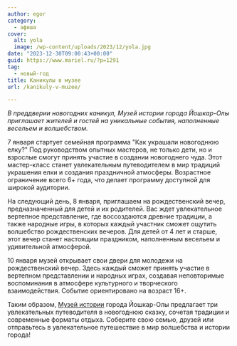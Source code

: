 ```yaml
---
author: egor
category:
  - афиша
cover:
  alt: yola
  image: /wp-content/uploads/2023/12/yola.jpg
date: "2023-12-30T09:00:43+00:00"
guid: https://www.mariel.ru/?p=1291
tag:
  - новый-год
title: Каникулы в музее
url: /kanikuly-v-muzee/

---
```

_В преддверии новогодних каникул, Музей истории города Йошкар-Олы приглашает жителей и гостей на уникальные события, наполненные весельем и волшебством._

7 января стартует семейная программа "Как украшали новогоднюю елку?" Под руководством опытных мастеров, не только дети, но и взрослые смогут принять участие в создании новогоднего чуда. Этот мастер-класс станет увлекательным путеводителем в мир традиций украшения елки и создания праздничной атмосферы. Возрастное ограничение всего 6+ года, что делает программу доступной для широкой аудитории.

На следующий день, 8 января, приглашаем на рождественский вечер, предназначенный для детей и их родителей. Вас ждет увлекательное вертепное представление, где воссоздаются древние традиции, а также народные игры, в которых каждый участник сможет ощутить волшебство рождественских вечеров. Для детей от 4 лет и старше, этот вечер станет настоящим праздником, наполненным весельем и удивительной атмосферой.

10 января музей открывает свои двери для молодежи на рождественский вечер. Здесь каждый сможет принять участие в вертепном представлении и народных играх, создавая неповторимые воспоминания в атмосфере культурного и творческого взаимодействия. Событие ориентировано на возраст 16+.

Таким образом, [Музей истории](/dom-chulkova/) города Йошкар-Олы предлагает три увлекательных путеводителя в новогоднюю сказку, сочетая традиции и современные форматы отдыха. Соберите свою семью, друзей или отправьтесь в увлекательное путешествие в мир волшебства и истории города!
